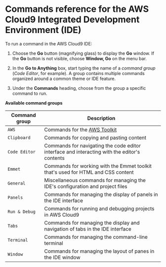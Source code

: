 # Commands reference for the AWS Cloud9 Integrated Development Environment \(IDE\)<a name="commands"></a>

To run a command in the AWS Cloud9 IDE:

1. Choose the **Go** button \(magnifying glass\) to display the **Go** window\. If the **Go** button is not visible, choose **Window, Go** on the menu bar\.

1. In the **Go to Anything** box, start typing the name of a *command group* \(*Code Editor*, for example\)\. A group contains multiple commands organized around a common theme or IDE feature\.

1. Under the **Commands** heading, choose from the group a specific command to run\.


**Available command groups**  

| Command group | Description | 
| --- | --- | 
|   `AWS`   |  Commands for the [AWS Toolkit](toolkit-welcome.md)  | 
|   `Clipboard`   |  Commands for copying and pasting content  | 
|   `Code Editor`   |  Commands for navigating the code editor interface and interacting with the editor's contents  | 
|   `Emmet`   |  Commands for working with the Emmet toolkit that's used for HTML and CSS content   | 
|   `General`   |  Miscellaneous commands for managing the IDE's configuration and project files  | 
|   `Panels`   |  Commands for managing the display of panels in the IDE interface  | 
|   `Run & Debug`   |  Commands for running and debugging projects in AWS Cloud9  | 
|   `Tabs`   |  Commands for managing the display and navigation of tabs in the IDE interface  | 
|   `Terminal`   |  Commands for managing the command\-line terminal  | 
|   `Window`   |  Commands for managing the layout of panes in the IDE window  | 